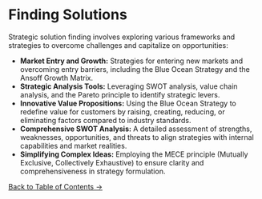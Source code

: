 # Finding Solutions

Strategic solution finding involves exploring various frameworks and strategies to overcome challenges and capitalize on opportunities:

- **Market Entry and Growth:** Strategies for entering new markets and overcoming entry barriers, including the Blue Ocean Strategy and the Ansoff Growth Matrix.
- **Strategic Analysis Tools:** Leveraging SWOT analysis, value chain analysis, and the Pareto principle to identify strategic levers.
- **Innovative Value Propositions:** Using the Blue Ocean Strategy to redefine value for customers by raising, creating, reducing, or eliminating factors compared to industry standards.
- **Comprehensive SWOT Analysis:** A detailed assessment of strengths, weaknesses, opportunities, and threats to align strategies with internal capabilities and market realities.
- **Simplifying Complex Ideas:** Employing the MECE principle (Mutually Exclusive, Collectively Exhaustive) to ensure clarity and comprehensiveness in strategy formulation.

[Back to Table of Contents →](/think-like-consultant.md)
